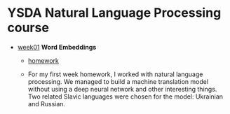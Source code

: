 # YSDA Natural Language Processing course

- [week01](https://github.com/yandexdataschool/nlp_course/blob/2020/week01_embeddings) **Word Embeddings**
  
  - [homework](https://github.com/GoshaTraksel/NLP_course/tree/main/week01_embeddings)

  - For my first week homework, I worked with natural language processing. We managed to build a machine translation model without using a deep neural network and other interesting things. Two related Slavic languages were chosen for the model: Ukrainian and Russian.   

